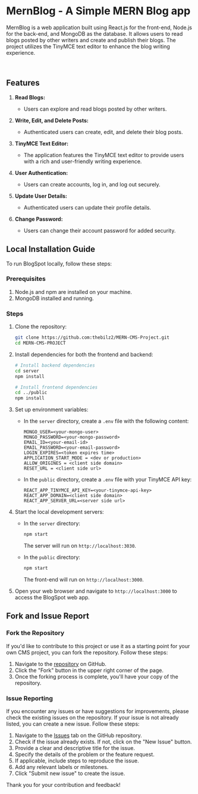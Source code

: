# MernBlog - A Simple MERN Blog app

MernBlog is a web application built using React.js for the front-end, Node.js for the back-end, and MongoDB as the database. It allows users to read blogs posted by other writers and create and publish their blogs. The project utilizes the TinyMCE text editor to enhance the blog writing experience.

<br>

## Features

1. **Read Blogs:**

   - Users can explore and read blogs posted by other writers.

2. **Write, Edit, and Delete Posts:**

   - Authenticated users can create, edit, and delete their blog posts.

3. **TinyMCE Text Editor:**

   - The application features the TinyMCE text editor to provide users with a rich and user-friendly writing experience.

4. **User Authentication:**

   - Users can create accounts, log in, and log out securely.

5. **Update User Details:**

   - Authenticated users can update their profile details.

6. **Change Password:**
   - Users can change their account password for added security.

## Local Installation Guide

To run BlogSpot locally, follow these steps:

### Prerequisites

1. Node.js and npm are installed on your machine.
2. MongoDB installed and running.

### Steps

1. Clone the repository:

   ```bash
   git clone https://github.com:thebilz2/MERN-CMS-Project.git
   cd MERN-CMS-PROJECT
   ```

2. Install dependencies for both the frontend and backend:

   ```bash
   # Install backend dependencies
   cd server
   npm install

   # Install frontend dependencies
   cd ../public
   npm install
   ```

3. Set up environment variables:

   - In the `server` directory, create a `.env` file with the following content:

     ```
     MONGO_USER=<your-mongo-user>
     MONGO_PASSWORD=<your-mongo-password>
     EMAIL_ID=<your-email-id>
     EMAIL_PASSWORD=<your-email-password>
     LOGIN_EXPIRES=<token expires time>
     APPLICATION_START_MODE = <dev or production>
     ALLOW_ORIGINES = <client side domain>
     RESET_URL = <client side url>
     ```

   - In the `public` directory, create a `.env` file with your TinyMCE API key:

     ```
     REACT_APP_TINYMCE_API_KEY=<your-tinymce-api-key>
     REACT_APP_DOMAIN=<client side domain>
     REACT_APP_SERVER_URL=<server side url>
     ```

4. Start the local development servers:

   - In the `server` directory:

     ```bash
     npm start
     ```

     The server will run on `http://localhost:3030`.

   - In the `public` directory:

     ```bash
     npm start
     ```

     The front-end will run on `http://localhost:3000`.

5. Open your web browser and navigate to `http://localhost:3000` to access the BlogSpot web app.

## Fork and Issue Report

### Fork the Repository

If you'd like to contribute to this project or use it as a starting point for your own CMS project, you can fork the repository. Follow these steps:

1. Navigate to the [repository](https://github.com/thebilz2/MERN-CMS-Project) on GitHub.
2. Click the "Fork" button in the upper right corner of the page.
3. Once the forking process is complete, you'll have your copy of the repository.

### Issue Reporting

If you encounter any issues or have suggestions for improvements, please check the existing issues on the repository. If your issue is not already listed, you can create a new issue. Follow these steps:

1. Navigate to the [Issues](https://github.com/thebilz2/MERN-CMS-Project/issues) tab on the GitHub repository.
2. Check if the issue already exists. If not, click on the "New Issue" button.
3. Provide a clear and descriptive title for the issue.
4. Specify the details of the problem or the feature request.
5. If applicable, include steps to reproduce the issue.
6. Add any relevant labels or milestones.
7. Click "Submit new issue" to create the issue.

Thank you for your contribution and feedback!
